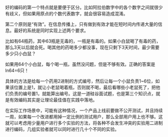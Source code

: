 好的编码的第一个特点就是要便于区分。比如阿拉伯数字中的各个数字之间就很少有歧义，但如果用原点的个数代表数字，就会很容易造成混淆。

第二个原则是“有效”。在信息传播上，只有做到有效才能在短时间内传递大量的信息。最好的系统是同时实现上述两个要求。

比如有64瓶药，其中63瓶是无毒的，一瓶是有毒的。如果小白鼠喝了有毒的药，那么3天以后就会死。喝其他的药喝多少都没事，现在只剩下3天时间，最少需要多少只小白鼠？

如果用64个小白鼠，每个喝一瓶，虽然没问题，但是不够有效。正确的答案是ln64=6只！

具体的方法是给每一个药用2进制的方式编号，然后让每一个小鼠负责1~6位，如果该位置上是1，就让小老鼠喝着瓶，否则就不喝，最后看哪些小老鼠死了，把他们负责的编号置1，就能算出编号。这是一道硅谷面试题，也是第三个知识点，就是有效编码其实是让理论最佳值在实践中落地。

在实际工作场景中，可能有这种情况，一个产品上线前要做不公开测试，并且持续一周，如果每一个改进都用掉一定比例的测试用户，那么全部用户用上也不够。这就可以考虑用少量用户进行多个实验的方法，将各种不会发生冲突的实验用二进制进行编码，几组实验者就可以同时进行几十个不同的实验。

